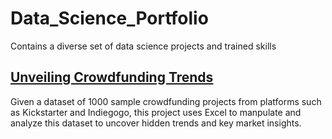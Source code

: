 # Data_Science_Portfolio
Contains a diverse set of data science projects and trained skills

## [Unveiling Crowdfunding Trends](https://github.com/robert-z-lehr/Data_Science_Portfolio/tree/main/Unveiling_Crowdfunding_Trends)
Given a dataset of 1000 sample crowdfunding projects from platforms such as Kickstarter and Indiegogo, this project uses Excel to manpulate and analyze this dataset to uncover hidden trends and key market insights.
